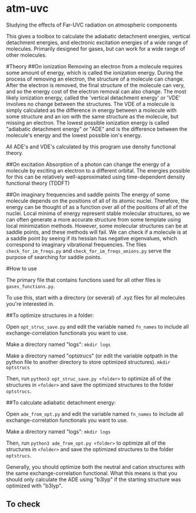 # atm-uvc
Studying the effects of Far-UVC radiation on atmospheric components

This gives a toolbox to calculate the adiabatic detachment energies, vertical detachment energies, and electronic excitation energies of a wide range of molecules. Primarily designed for gases, but can work for a wide range of other molecules.

#Theory
##On ionization
Removing an electron from a molecule requires some amount of energy, which is called the ionization energy. During the process of removing an electron, the structure of a molecule can change. After the electron is removed, the final structure of the molecule can very, and so the energy cost of the electron removal can also change. The most likely ionization energy, called the 'vertical detachment energy' or 'VDE' involves no change between the structures. The VDE of a molecule is simply calculated as the difference in energy between a molecule with some structure and an ion with the same structure as the molecule, but missing an electron. The lowest possible ionization energy is called "adiabatic detachment energy" or "ADE" and is the difference between the molecule's energy and the lowest possible ion's energy.

All ADE's and VDE's calculated by this program use density functional theory.

##On excitation
Absorption of a photon can change the energy of a molecule by exciting an electron to a different orbital. The energies possible for this can be relatively well-approximated using time-dependent density functional theory (TDDFT)

##On imaginary frequencies and saddle points
The energy of some molecule depends on the positions of all of its atomic nuclei. Therefore, the energy can be thought of as a function over all of the positions of all of the nuclei. Local minima of energy represent stable molecular structures, so we can often generate a more accurate structure from some template using local minimization methods. However, some molecular structures can be at saddle points, and these methods will fail. We can check if a molecule is at a saddle point by seeing if its hessian has negative eigenvalues, which correspond to imaginary vibrational frequencies. The files `check_for_im_freqs.py` and `check_for_im_freqs_anions.py` serve the purpose of searching for saddle points.


#How to use

The primary file that contains functions used for all other files is `gases_functions.py`.

To use this, start with a directory (or several) of .xyz files for all molecules you're interested in.

##To optimize structures in a folder:

Open `opt_struc_save.py` and edit the variable named `fn_names` to include all exchange-correlation functionals you want to use.

Make a directory named "logs":
`mkdir logs`

Make a directory named "optstrucs" (or edit the variable optpath in the python file to another directory to store optimized structures).
`mkdir optstrucs`

Then, run `python3 opt_struc_save.py <folder>` to optimize all of the structures in `<folder>` and save the optimized structures to the folder `optstrucs`.

##To calculate adiabatic detachment energy:

Open `ade_from_opt.py` and edit the variable named `fn_names` to include all exchange-correlation functionals you want to use.

Make a directory named "logs":
`mkdir logs`

Then, run `python3 ade_from_opt.py <folder>` to optimize all of the structures in `<folder>` and save the optimized structures to the folder `optstrucs`.

Generally, you should optimize both the neutral and cation structures with the same exchange-correlation functional. What this means is that you should only calculate the ADE using "b3lyp" if the starting structure was optimized with "b3lyp".

## To check

